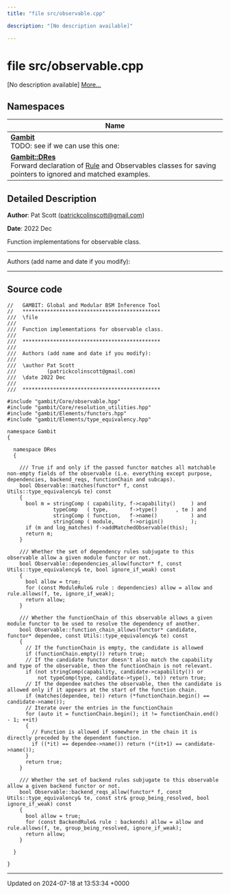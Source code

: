 ```yaml
---
title: "file src/observable.cpp"

description: "[No description available]"

---
```


# file src/observable.cpp

[No description available] [More...](#detailed-description)

## Namespaces

| Name           |
| -------------- |
| **[Gambit](/documentation/code/namespaces/namespacegambit/)** <br>TODO: see if we can use this one:  |
| **[Gambit::DRes](/documentation/code/namespaces/namespacegambit_1_1dres/)** <br>Forward declaration of [Rule]() and Observables classes for saving pointers to ignored and matched examples.  |

## Detailed Description


**Author**: Pat Scott ([patrickcolinscott@gmail.com](mailto:patrickcolinscott@gmail.com)) 

**Date**: 2022 Dec

Function implementations for observable class.



------------------

Authors (add name and date if you modify):



------------------




## Source code

```
//   GAMBIT: Global and Modular BSM Inference Tool
//   *********************************************
///  \file
///
///  Function implementations for observable class.
///
///  *********************************************
///
///  Authors (add name and date if you modify):
///
///  \author Pat Scott
///          (patrickcolinscott@gmail.com)
///  \date 2022 Dec
///
///  *********************************************

#include "gambit/Core/observable.hpp"
#include "gambit/Core/resolution_utilities.hpp"
#include "gambit/Elements/functors.hpp"
#include "gambit/Elements/type_equivalency.hpp"

namespace Gambit
{

  namespace DRes
  {

    /// True if and only if the passed functor matches all matchable non-empty fields of the observable (i.e. everything except purpose, dependencies, backend_reqs, functionChain and subcaps).
    bool Observable::matches(functor* f, const Utils::type_equivalency& te) const
    {
      bool m = stringComp ( capability, f->capability()     ) and
               typeComp   ( type,       f->type()      , te ) and
               stringComp ( function,   f->name()           ) and
               stringComp ( module,     f->origin()         );
      if (m and log_matches) f->addMatchedObservable(this);
      return m;
    }

    /// Whether the set of dependency rules subjugate to this observable allow a given module functor or not. 
    bool Observable::dependencies_allow(functor* f, const Utils::type_equivalency& te, bool ignore_if_weak) const
    {
      bool allow = true;
      for (const ModuleRule& rule : dependencies) allow = allow and rule.allows(f, te, ignore_if_weak);
      return allow;      
    }

    /// Whether the functionChain of this observable allows a given module functor to be used to resolve the dependency of another. 
    bool Observable::function_chain_allows(functor* candidate, functor* dependee, const Utils::type_equivalency& te) const
    {
      // If the functionChain is empty, the candidate is allowed
      if (functionChain.empty()) return true;
      // If the candidate functor doesn't also match the capability and type of the observable, then the functionChain is not relevant.
      if (not stringComp(capability, candidate->capability()) or 
          not typeComp(type, candidate->type(), te)) return true;
      // If the dependee matches the observable, then the candidate is allowed only if it appears at the start of the function chain.
      if (matches(dependee, te)) return (*functionChain.begin() == candidate->name());
      // Iterate over the entries in the functionChain
      for (auto it = functionChain.begin(); it != functionChain.end() - 1; ++it)
      {
        // Function is allowed if somewhere in the chain it is directly preceded by the dependent function.
        if ((*it) == dependee->name()) return (*(it+1) == candidate->name());
      }
      return true;
    }

    /// Whether the set of backend rules subjugate to this observable allow a given backend functor or not. 
    bool Observable::backend_reqs_allow(functor* f, const Utils::type_equivalency& te, const str& group_being_resolved, bool ignore_if_weak) const
    {
      bool allow = true;
      for (const BackendRule& rule : backends) allow = allow and rule.allows(f, te, group_being_resolved, ignore_if_weak);
      return allow;      
    }

  }

}
```


-------------------------------

Updated on 2024-07-18 at 13:53:34 +0000
